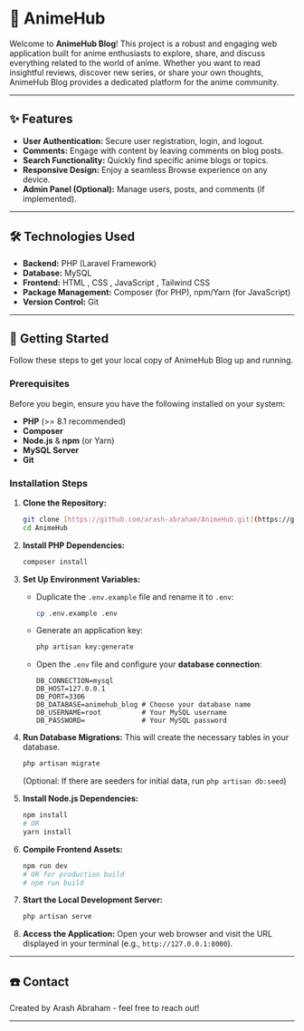 # 📝 AnimeHub

Welcome to **AnimeHub Blog**! This project is a robust and engaging web application built for anime enthusiasts to explore, share, and discuss everything related to the world of anime. Whether you want to read insightful reviews, discover new series, or share your own thoughts, AnimeHub Blog provides a dedicated platform for the anime community.

---

## ✨ Features

* **User Authentication:** Secure user registration, login, and logout.
* **Comments:** Engage with content by leaving comments on blog posts.
* **Search Functionality:** Quickly find specific anime blogs or topics.
* **Responsive Design:** Enjoy a seamless Browse experience on any device.
* **Admin Panel (Optional):** Manage users, posts, and comments (if implemented).

---

## 🛠️ Technologies Used

* **Backend:** PHP (Laravel Framework)
* **Database:** MySQL
* **Frontend:** HTML , CSS , JavaScript , Tailwind CSS
* **Package Management:** Composer (for PHP), npm/Yarn (for JavaScript)
* **Version Control:** Git

---

## 🚀 Getting Started

Follow these steps to get your local copy of AnimeHub Blog up and running.

### Prerequisites

Before you begin, ensure you have the following installed on your system:

* **PHP** (>= 8.1 recommended)
* **Composer**
* **Node.js** & **npm** (or Yarn)
* **MySQL Server**
* **Git**

### Installation Steps

1.  **Clone the Repository:**
    ```bash
    git clone [https://github.com/arash-abraham/AnimeHub.git](https://github.com/arash-abraham/AnimeHub.git)
    cd AnimeHub
    ```

2.  **Install PHP Dependencies:**
    ```bash
    composer install
    ```

3.  **Set Up Environment Variables:**
    * Duplicate the `.env.example` file and rename it to `.env`:
        ```bash
        cp .env.example .env
        ```
    * Generate an application key:
        ```bash
        php artisan key:generate
        ```
    * Open the `.env` file and configure your **database connection**:
        ```dotenv
        DB_CONNECTION=mysql
        DB_HOST=127.0.0.1
        DB_PORT=3306
        DB_DATABASE=animehub_blog # Choose your database name
        DB_USERNAME=root          # Your MySQL username
        DB_PASSWORD=              # Your MySQL password
        ```

4.  **Run Database Migrations:**
    This will create the necessary tables in your database.
    ```bash
    php artisan migrate
    ```
    (Optional: If there are seeders for initial data, run `php artisan db:seed`)

5.  **Install Node.js Dependencies:**
    ```bash
    npm install
    # OR
    yarn install
    ```

6.  **Compile Frontend Assets:**
    ```bash
    npm run dev
    # OR for production build
    # npm run build
    ```

7.  **Start the Local Development Server:**
    ```bash
    php artisan serve
    ```

8.  **Access the Application:**
    Open your web browser and visit the URL displayed in your terminal (e.g., `http://127.0.0.1:8000`).

---

## ☎️ Contact

Created by Arash Abraham - feel free to reach out!


---
